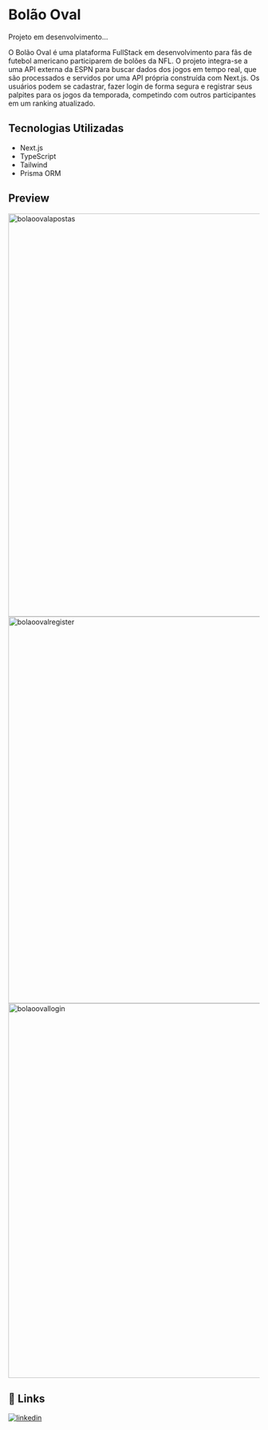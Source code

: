 # Bolão Oval

Projeto em desenvolvimento...

O Bolão Oval é uma plataforma FullStack em desenvolvimento para fãs de futebol americano participarem de bolões da NFL. O projeto integra-se a uma API externa da ESPN para buscar dados dos jogos em tempo real, que são processados e servidos por uma API própria construída com Next.js. Os usuários podem se cadastrar, fazer login de forma segura e registrar seus palpites para os jogos da temporada, competindo com outros participantes em um ranking atualizado.

## Tecnologias Utilizadas
- Next.js
- TypeScript
- Tailwind
- Prisma ORM

## Preview

<img width="896" height="807" alt="bolaoovalapostas" src="https://github.com/user-attachments/assets/779b8324-daa7-45e0-a7f0-01e8b7046261" />
<img width="909" height="774" alt="bolaoovalregister" src="https://github.com/user-attachments/assets/ee4dfca0-e361-4944-ba56-a156d85489a2" />
<img width="892" height="750" alt="bolaoovallogin" src="https://github.com/user-attachments/assets/5ed6c852-669b-435f-9df9-22c760754fb2" />


## 🔗 Links
[![linkedin](https://img.shields.io/badge/linkedin-0A66C2?style=for-the-badge&logo=linkedin&logoColor=white)](https://www.linkedin.com/in/marcos-colella-esteves-952a3866/)
